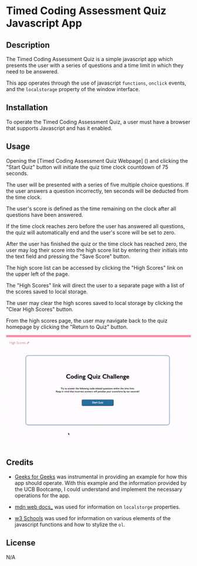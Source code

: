 # Timed Coding Assessment Quiz Javascript App

## Description

The Timed Coding Assessment Quiz is a simple javascript app which presents the user with a series of questions and a time limit in which they need to be answered.

This app operates through the use of javascript <code>functions</code>, <code>onclick</code> events, and the <code>localstorage</code> property of the window interface.

## Installation

To operate the Timed Coding Assessment Quiz, a user must have a browser that supports Javascript and has it enabled.

## Usage

Opening the [Timed Coding Assessment Quiz Webpage] () and clicking the "Start Quiz" button will initiate the quiz time clock countdown of 75 seconds.

The user will be presented with a series of five multiple choice questions. If the user answers a question incorrectly, ten seconds will be deducted from the time clock.

The user's score is defined as the time remaining on the clock after all questions have been answered.

If the time clock reaches zero before the user has answered all questions, the quiz will automatically end and the user's score will be set to zero.

After the user has finished the quiz or the time clock has reached zero, the user may log their score into the high score list by entering their initials into the text field and pressing the "Save Score" button.

The high score list can be accessed by clicking the "High Scores" link on the upper left of the page.

The "High Scores" link will direct the user to a separate page with a list of the scores saved to local storage.

The user may clear the high scores saved to local storage by clicking the "Clear High Scores" button.

From the high scores page, the user may navigate back to the quiz homepage by clicking the "Return to Quiz" button.

<p align="center"><img src="./assets/timed_coding_assessment_quiz.gif" alt="Timed Coding Assessment Quiz"></p>

## Credits

* [Geeks for Geeks](https://www.geeksforgeeks.org/create-a-quiz-app-with-timer-using-html-css-and-javascript/) was instrumental in providing an example for how this app should operate. With this example and the information provided by the UCB Bootcamp, I could understand and implement the necessary operations for the app.

* [mdn web docs_](https://developer.mozilla.org/en-US/docs/Web/API/Window/localStorage) was used for information on <code>localstorge</code> properties.

* [w3 Schools](https://www.w3schools.com/) was used for information on various elements of the javascript functions and how to stylize the <code>ol</code>.

## License
N/A